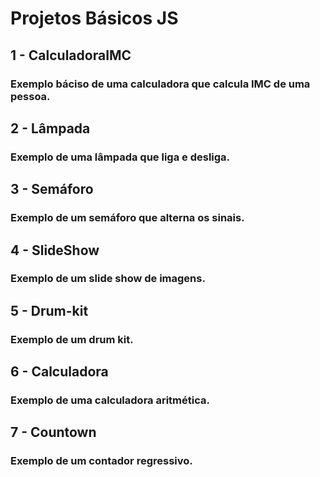 # Projetos Básicos JS
## 1 - CalculadoraIMC
### Exemplo báciso de uma calculadora que calcula IMC de uma pessoa.
## 2 - Lâmpada
### Exemplo de uma lâmpada que liga e desliga.

## 3 - Semáforo
### Exemplo de um semáforo que alterna os sinais.

## 4 - SlideShow
### Exemplo de um slide show de imagens.

## 5 - Drum-kit
### Exemplo de um drum kit.

## 6 - Calculadora
### Exemplo de uma calculadora aritmética.

## 7 - Countown
### Exemplo de um contador regressivo.

